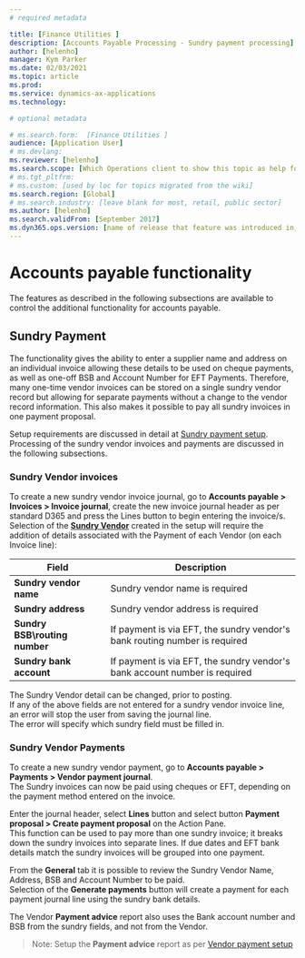 ```yaml
---
# required metadata

title: [Finance Utilities ]
description: [Accounts Payable Processing - Sundry payment processing]
author: [helenho]
manager: Kym Parker
ms.date: 02/03/2021
ms.topic: article
ms.prod: 
ms.service: dynamics-ax-applications
ms.technology: 

# optional metadata

# ms.search.form:  [Finance Utilities ]
audience: [Application User]
# ms.devlang: 
ms.reviewer: [helenho]
ms.search.scope: [Which Operations client to show this topic as help for, to be set by content strategist, see list here: https://microsoft.sharepoint.com/teams/DynDoc/_layouts/15/WopiFrame.aspx?sourcedoc={23419e1c-eb64-42e9-aa9b-79875b428718}&action=edit&wd=target%28Core%20Dynamics%20AX%20CP%20requirements%2Eone%7C4CC185C0%2DEFAA%2D42CD%2D94B9%2D8F2A45E7F61A%2FVersions%20list%20for%20docs%20topics%7CC14BE630%2D5151%2D49D6%2D8305%2D554B5084593C%2F%29]
# ms.tgt_pltfrm: 
# ms.custom: [used by loc for topics migrated from the wiki]
ms.search.region: [Global]
# ms.search.industry: [leave blank for most, retail, public sector]
ms.author: [helenho]
ms.search.validFrom: [September 2017]
ms.dyn365.ops.version: [name of release that feature was introduced in, see list here: https://microsoft.sharepoint.com/teams/DynDoc/_layouts/15/WopiFrame.aspx?sourcedoc={23419e1c-eb64-42e9-aa9b-79875b428718}&action=edit&wd=target%28Core%20Dynamics%20AX%20CP%20requirements%2Eone%7C4CC185C0%2DEFAA%2D42CD%2D94B9%2D8F2A45E7F61A%2FVersions%20list%20for%20docs%20topics%7CC14BE630%2D5151%2D49D6%2D8305%2D554B5084593C%2F%29]
---
```


# Accounts payable functionality
The features as described in the following subsections are available to control the additional functionality for accounts payable.

## Sundry Payment

The functionality gives the ability to enter a supplier name and address on an individual invoice allowing these details to be used on cheque payments, as well as one-off BSB and Account Number for EFT Payments. Therefore, many one-time vendor invoices can be stored on a single sundry vendor record but allowing for separate payments without a change to the vendor record information.  This also makes it possible to pay all sundry invoices in one payment proposal.

Setup requirements are discussed in detail at [Sundry payment setup](../../Setup/ACCOUNTS%20PAYABLE/Sundry%20payment.md). <br>
Processing of the sundry vendor invoices and payments are discussed in the following subsections.

### Sundry Vendor invoices

To create a new sundry vendor invoice journal, go to **Accounts payable > Invoices > Invoice journal**, create the new invoice journal header as per standard D365 and press the Lines button to begin entering the invoice/s. Selection of the [**Sundry Vendor**](../../Setup/ACCOUNTS%20PAYABLE/Sundry%20payment.md#sundry-vendor) created in the setup will require the addition of details associated with the Payment of each Vendor (on each Invoice line):

|    Field  |    Description   |
|-|-|
|  **Sundry vendor name** |  Sundry vendor name is required  |
|  **Sundry address** |  Sundry vendor address is required  |
|  **Sundry BSB\routing number** |  If payment is via EFT, the sundry vendor's bank routing number is required |
|  **Sundry bank account** |  If payment is via EFT, the sundry vendor's bank account number is required |

The Sundry Vendor detail can be changed, prior to posting. <br>
If any of the above fields are not entered for a sundry vendor invoice line, an error will stop the user from saving the journal line. <br>
The error will specify which sundry field must be filled in.

### Sundry Vendor Payments

To create a new sundry vendor payment, go to **Accounts payable > Payments > Vendor payment journal**. <br>
The Sundry invoices can now be paid using cheques or EFT, depending on the payment method entered on the invoice.

Enter the journal header, select **Lines** button and select button **Payment proposal > Create payment proposal** on the Action Pane. <br>
This function can be used to pay more than one sundry invoice; it breaks down the sundry invoices into separate lines. If due dates and EFT bank details match the sundry invoices will be grouped into one payment.

From the **General** tab it is possible to review the Sundry Vendor Name, Address, BSB and Account Number to be paid. <br>
Selection of the **Generate payments** button will create a payment for each payment journal line using the sundry bank details. <br>

The Vendor **Payment advice** report also uses the Bank account number and BSB from the sundry fields, and not from the Vendor. <br>
> Note: Setup the **Payment advice** report as per [Vendor payment setup](../../Setup/ACCOUNTS%20PAYABLE/Vendor%20payments.md#vendor-payment-advice)
